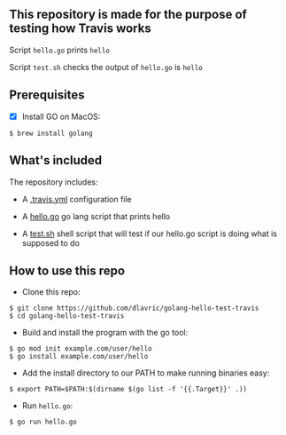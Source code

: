 ## This repository is made for the purpose of testing how Travis works

Script `hello.go` prints `hello`

Script `test.sh` checks the output of `hello.go` is `hello`

## Prerequisites

- [X] Install GO on MacOS:
```shell
$ brew install golang
```

## What's included

The repository includes:

- A [.travis.yml](https://github.com/dlavric/golang-hello-test-travis/blob/main/.travis.yml) configuration file

- A [hello.go](https://github.com/dlavric/golang-hello-test-travis/blob/main/hello.sh) go lang script that prints hello

- A [test.sh](https://github.com/dlavric/golang-hello-test-travis/blob/main/test.sh) shell script that will test if our hello.go script is doing what is supposed to do

## How to use this repo

- Clone this repo:

```shell
$ git clone https://github.com/dlavric/golang-hello-test-travis
$ cd golang-hello-test-travis
```

- Build and install the program with the go tool:
```shell
$ go mod init example.com/user/hello
$ go install example.com/user/hello
```

- Add the install directory to our PATH to make running binaries easy:
```shell
$ export PATH=$PATH:$(dirname $(go list -f '{{.Target}}' .))
```

- Run `hello.go`:
```shell
$ go run hello.go
```